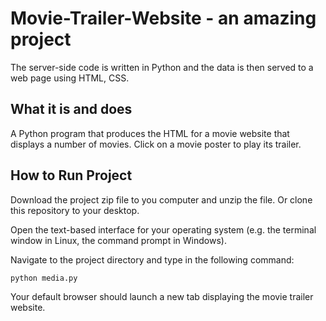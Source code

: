 # Movie-Trailer-Website - an amazing project

The server-side code is written in Python and the data is then served to a web page using
HTML, CSS.

## What it is and does

A Python program that produces the HTML for a movie website that displays
a number of movies. Click on a movie poster to play its trailer.

## How to Run Project

Download the project zip file to you computer and unzip the file. Or clone this
repository to your desktop.

Open the text-based interface for your operating system (e.g. the terminal
window in Linux, the command prompt in Windows).

Navigate to the project directory and type in the following command:

```bash
python media.py
```

Your default browser should launch a new tab displaying the movie trailer website.
